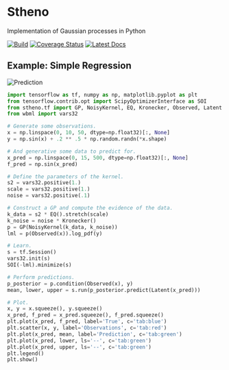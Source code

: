 # Stheno
Implementation of Gaussian processes in Python


[![Build](https://travis-ci.org/wesselb/stheno.svg?branch=master)](https://travis-ci.org/wesselb/stheno)
[![Coverage Status](https://coveralls.io/repos/github/wesselb/stheno/badge.svg?branch=master)](https://coveralls.io/github/wesselb/stheno?branch=master)
[![Latest Docs](https://img.shields.io/badge/docs-latest-blue.svg)](https://stheno.readthedocs.io/en/latest)


## Example: Simple Regression

![Prediction](https://raw.githubusercontent.com/wesselb/stheno/master/readme_prediction.png)

```python
import tensorflow as tf, numpy as np, matplotlib.pyplot as plt
from tensorflow.contrib.opt import ScipyOptimizerInterface as SOI
from stheno.tf import GP, NoisyKernel, EQ, Kronecker, Observed, Latent
from wbml import vars32

# Generate some observations.
x = np.linspace(0, 10, 50, dtype=np.float32)[:, None]
y = np.sin(x) + .2 ** .5 * np.random.randn(*x.shape)

# And generative some data to predict for.
x_pred = np.linspace(0, 15, 500, dtype=np.float32)[:, None]
f_pred = np.sin(x_pred)

# Define the parameters of the kernel.
s2 = vars32.positive(1.)
scale = vars32.positive(1.)
noise = vars32.positive(.1)

# Construct a GP and compute the evidence of the data.
k_data = s2 * EQ().stretch(scale)
k_noise = noise * Kronecker()
p = GP(NoisyKernel(k_data, k_noise))
lml = p(Observed(x)).log_pdf(y)

# Learn.
s = tf.Session()
vars32.init(s)
SOI(-lml).minimize(s)

# Perform predictions.
p_posterior = p.condition(Observed(x), y)
mean, lower, upper = s.run(p_posterior.predict(Latent(x_pred)))

# Plot.
x, y = x.squeeze(), y.squeeze()
x_pred, f_pred = x_pred.squeeze(), f_pred.squeeze()
plt.plot(x_pred, f_pred, label='True', c='tab:blue')
plt.scatter(x, y, label='Observations', c='tab:red')
plt.plot(x_pred, mean, label='Prediction', c='tab:green')
plt.plot(x_pred, lower, ls='--', c='tab:green')
plt.plot(x_pred, upper, ls='--', c='tab:green')
plt.legend()
plt.show()
```

